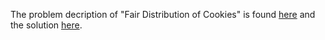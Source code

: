 The problem decription of "Fair Distribution of Cookies" is found [here](https://leetcode.com/problems/fair-distribution-of-cookies/description/) and the solution [here]().